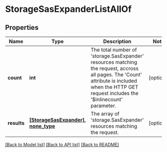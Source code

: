 # StorageSasExpanderListAllOf

## Properties
Name | Type | Description | Notes
------------ | ------------- | ------------- | -------------
**count** | **int** | The total number of &#39;storage.SasExpander&#39; resources matching the request, accross all pages. The &#39;Count&#39; attribute is included when the HTTP GET request includes the &#39;$inlinecount&#39; parameter. | [optional] 
**results** | [**[StorageSasExpander], none_type**](StorageSasExpander.md) | The array of &#39;storage.SasExpander&#39; resources matching the request. | [optional] 

[[Back to Model list]](../README.md#documentation-for-models) [[Back to API list]](../README.md#documentation-for-api-endpoints) [[Back to README]](../README.md)


